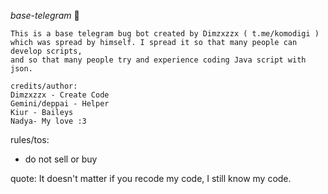 *base-telegram* 🎉
```
This is a base telegram bug bot created by Dimzxzzx ( t.me/komodigi ) which was spread by himself. I spread it so that many people can develop scripts,
and so that many people try and experience coding Java script with json.
```

```
credits/author:
Dimzxzzx - Create Code
Gemini/deppai - Helper
Kiur - Baileys
Nadya- My love :3
```

rules/tos:
- do not sell or buy

quote:
It doesn't matter if you recode my code, I still know my code.
